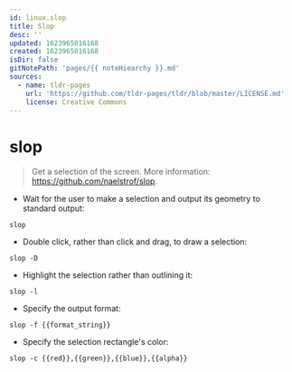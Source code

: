 ```yaml
---
id: linux.slop
title: Slop
desc: ''
updated: 1623965016168
created: 1623965016168
isDir: false
gitNotePath: 'pages/{{ noteHiearchy }}.md'
sources:
  - name: tldr-pages
    url: 'https://github.com/tldr-pages/tldr/blob/master/LICENSE.md'
    license: Creative Commons
---
```

# slop

> Get a selection of the screen.
> More information: <https://github.com/naelstrof/slop>.

- Wait for the user to make a selection and output its geometry to standard output:

`slop`

- Double click, rather than click and drag, to draw a selection:

`slop -D`

- Highlight the selection rather than outlining it:

`slop -l`

- Specify the output format:

`slop -f {{format_string}}`

- Specify the selection rectangle's color:

`slop -c {{red}},{{green}},{{blue}},{{alpha}}`

